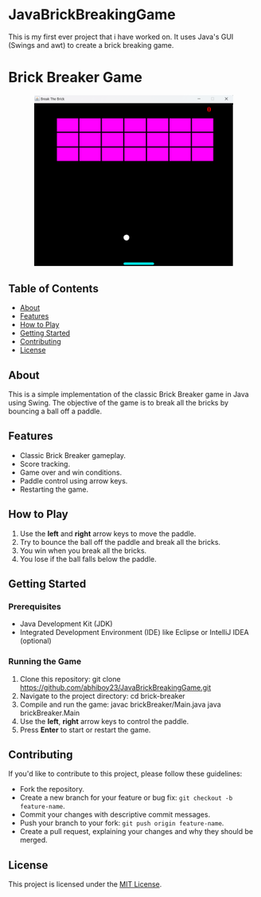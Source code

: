 # JavaBrickBreakingGame
This is my first ever project that i have worked on.
It uses Java's GUI (Swings and awt) to create a brick breaking game.
# Brick Breaker Game

<div style="text-align:center;">
  <img src="Screenshot.png" alt="Brick Breaker Screenshot" width="400">
</div>

## Table of Contents

- [About](#about)
- [Features](#features)
- [How to Play](#how-to-play)
- [Getting Started](#getting-started)
- [Contributing](#contributing)
- [License](#license)

## About

This is a simple implementation of the classic Brick Breaker game in Java using Swing. The objective of the game is to break all the bricks by bouncing a ball off a paddle.

## Features

- Classic Brick Breaker gameplay.
- Score tracking.
- Game over and win conditions.
- Paddle control using arrow keys.
- Restarting the game.

## How to Play

1. Use the **left** and **right** arrow keys to move the paddle.
2. Try to bounce the ball off the paddle and break all the bricks.
3. You win when you break all the bricks.
4. You lose if the ball falls below the paddle.

## Getting Started

### Prerequisites

- Java Development Kit (JDK)
- Integrated Development Environment (IDE) like Eclipse or IntelliJ IDEA (optional)

### Running the Game

1. Clone this repository:
git clone https://github.com/abhiboy23/JavaBrickBreakingGame.git
2. Navigate to the project directory:
cd brick-breaker
3. Compile and run the game:
javac brickBreaker/Main.java
java brickBreaker.Main
4. Use the **left**, **right** arrow keys to control the paddle.
5. Press **Enter** to start or restart the game.

## Contributing

If you'd like to contribute to this project, please follow these guidelines:

- Fork the repository.
- Create a new branch for your feature or bug fix: `git checkout -b feature-name`.
- Commit your changes with descriptive commit messages.
- Push your branch to your fork: `git push origin feature-name`.
- Create a pull request, explaining your changes and why they should be merged.

## License

This project is licensed under the [MIT License](LICENSE).



